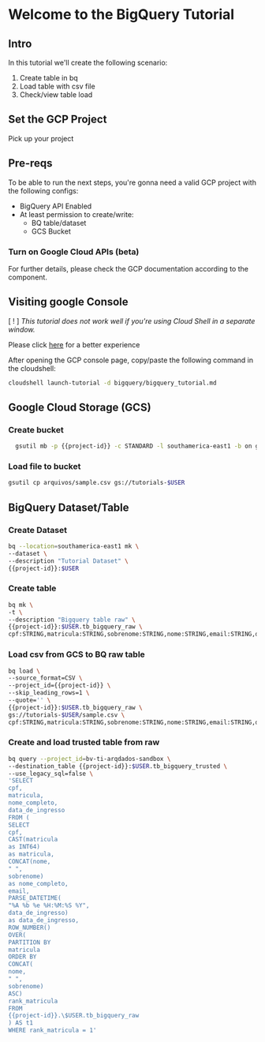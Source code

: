 # Welcome to the BigQuery Tutorial

## Intro

In this tutorial we'll create the following scenario:

1. Create table in bq
2. Load table with csv file
3. Check/view table load

## Set the GCP Project

Pick up your project

<walkthrough-project-setup></walkthrough-project-setup>

## Pre-reqs

To be able to run the next steps, you're gonna need a valid GCP project with the following configs:


 - BigQuery API Enabled
 - At least permission to create/write:
    - BQ table/dataset
    - GCS Bucket


### Turn on Google Cloud APIs (beta)

<walkthrough-enable-apis apis=
  "compute.googleapis.com,cloudresourcemanager.googleapis.com,logging,storage_component,storage_api,bigquery">
</walkthrough-enable-apis>

For further details, please check the GCP documentation according to the component.

## Visiting google Console

[ ! ] *This tutorial does not work well if you're using Cloud Shell in a separate window.*

Please click [here](https://console.cloud.google.com/home/dashboard?project={{project-id}}&cloudshell=true) for a better experience

After opening the GCP console page, copy/paste the following command in the cloudshell:
```bash
cloudshell launch-tutorial -d bigquery/bigquery_tutorial.md
```

## Google Cloud Storage (GCS)

### Create bucket
```bash
  gsutil mb -p {{project-id}} -c STANDARD -l southamerica-east1 -b on gs://tutorials-$USER
```

### Load file to bucket
```bash
gsutil cp arquivos/sample.csv gs://tutorials-$USER
```

## BigQuery Dataset/Table

### Create Dataset
```bash
bq --location=southamerica-east1 mk \
--dataset \
--description "Tutorial Dataset" \
{{project-id}}:$USER
```

### Create table
```bash
bq mk \
-t \
--description "Bigquery table raw" \
{{project-id}}:$USER.tb_bigquery_raw \
cpf:STRING,matricula:STRING,sobrenome:STRING,nome:STRING,email:STRING,data_de_ingresso:STRING
```

### Load csv from GCS to BQ raw table 
```bash
bq load \
--source_format=CSV \
--project_id={{project-id}} \
--skip_leading_rows=1 \
--quote='' \
{{project-id}}:$USER.tb_bigquery_raw \
gs://tutorials-$USER/sample.csv \
cpf:STRING,matricula:STRING,sobrenome:STRING,nome:STRING,email:STRING,data_de_ingresso:STRING
```

### Create and load trusted table from raw
```bash
bq query --project_id=bv-ti-arqdados-sandbox \
--destination_table {{project-id}}:$USER.tb_bigquery_trusted \
--use_legacy_sql=false \
'SELECT
cpf,
matricula,
nome_completo,
data_de_ingresso 
FROM (
SELECT
cpf,
CAST(matricula 
as INT64) 
as matricula,
CONCAT(nome, 
" ", 
sobrenome) 
as nome_completo,
email,
PARSE_DATETIME(
"%A %b %e %H:%M:%S %Y",
data_de_ingresso) 
as data_de_ingresso,
ROW_NUMBER() 
OVER(
PARTITION BY 
matricula 
ORDER BY 
CONCAT(
nome, 
" ", 
sobrenome) 
ASC) 
rank_matricula
FROM 
{{project-id}}.\$USER.tb_bigquery_raw
) AS t1 
WHERE rank_matricula = 1'
```
